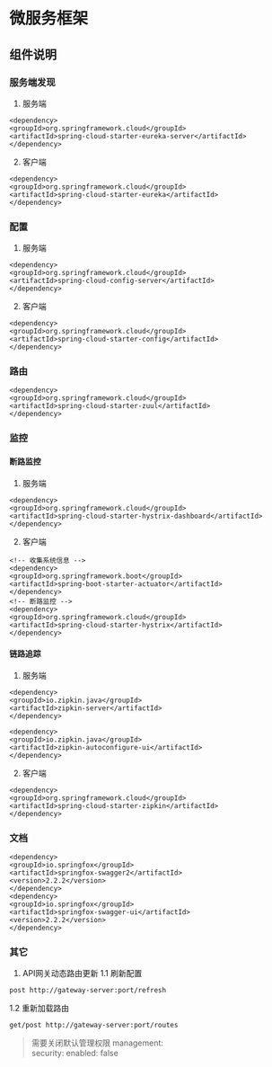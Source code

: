 # 微服务框架

## 组件说明
### 服务端发现
1. 服务端
```
<dependency>
<groupId>org.springframework.cloud</groupId>
<artifactId>spring-cloud-starter-eureka-server</artifactId>
</dependency>
```
2. 客户端
```
<dependency>
<groupId>org.springframework.cloud</groupId>
<artifactId>spring-cloud-starter-eureka</artifactId>
</dependency>
```
### 配置
1. 服务端
```
<dependency>
<groupId>org.springframework.cloud</groupId>
<artifactId>spring-cloud-config-server</artifactId>
</dependency>
```
2. 客户端
```
<dependency>
<groupId>org.springframework.cloud</groupId>
<artifactId>spring-cloud-starter-config</artifactId>
</dependency>
```

### 路由
```
<dependency>
<groupId>org.springframework.cloud</groupId>
<artifactId>spring-cloud-starter-zuul</artifactId>
</dependency>
```
### 监控
#### 断路监控
1. 服务端
```
<dependency>
<groupId>org.springframework.cloud</groupId>
<artifactId>spring-cloud-starter-hystrix-dashboard</artifactId>
</dependency>
```
2. 客户端
```
<!-- 收集系统信息 -->
<dependency>
<groupId>org.springframework.boot</groupId>
<artifactId>spring-boot-starter-actuator</artifactId>
</dependency>
<!-- 断路监控 -->
<dependency>
<groupId>org.springframework.cloud</groupId>
<artifactId>spring-cloud-starter-hystrix</artifactId>
</dependency>
```
#### 链路追踪
1. 服务端
```
<dependency>
<groupId>io.zipkin.java</groupId>
<artifactId>zipkin-server</artifactId>
</dependency>

<dependency>
<groupId>io.zipkin.java</groupId>
<artifactId>zipkin-autoconfigure-ui</artifactId>
</dependency>
```
2. 客户端
```
<dependency>
<groupId>org.springframework.cloud</groupId>
<artifactId>spring-cloud-starter-zipkin</artifactId>
</dependency>
```

### 文档
```
<dependency>
<groupId>io.springfox</groupId>
<artifactId>springfox-swagger2</artifactId>
<version>2.2.2</version>
</dependency>
<dependency>
<groupId>io.springfox</groupId>
<artifactId>springfox-swagger-ui</artifactId>
<version>2.2.2</version>
</dependency>
```
### 其它
1. API网关动态路由更新
 1.1 刷新配置
 ```
 post http://gateway-server:port/refresh
 ```
 1.2 重新加载路由
 ```
 get/post http://gateway-server:port/routes
 ```
 > 
 > 需要关闭默认管理权限
 > management:  
 >    security:
 >     enabled: false
